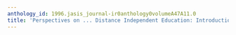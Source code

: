 ```yaml
---
anthology_id: 1996.jasis_journal-ir0anthology0volumeA47A11.0
title: 'Perspectives on ... Distance Independent Education: Introduction and Overview'
---
```

